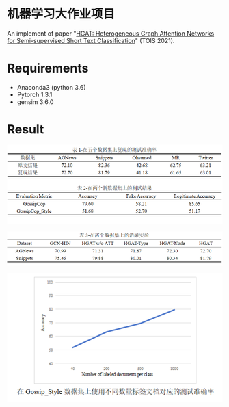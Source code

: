 机器学习大作业项目
=======
An implement of paper "[HGAT: Heterogeneous Graph Attention Networks for Semi-supervised Short Text Classification](https://doi.org/10.1145/3450352)"  (TOIS 2021). 



# Requirements

- Anaconda3 (python 3.6)
- Pytorch 1.3.1
- gensim  3.6.0



# Result

![image-20240703211241100](README.assets/image-20240703211241100.png)

<img src="README.assets/image-20240703211630868.png" alt="image-20240703211630868" style="zoom:80%;" />

![image-20240703211332126](README.assets/image-20240703211332126.png)